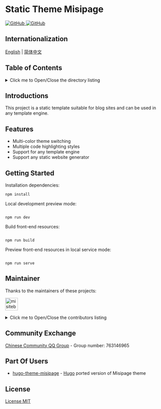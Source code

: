 # Static Theme Misipage

<!-- <p align="center">
  <img src="https://cdn.jsdelivr.net/gh/misitebao/standard-repository@main/logo.gif" height="300" />
</p> -->

<p align="left">
  <a href="https://github.com/misitebao/static-theme-misipage/blob/main/LICENSE">
    <img alt="GitHub" src="https://img.shields.io/github/license/misitebao/static-theme-misipage?style=flat-square"/>
  </a>
  <a href="https://github.com/misitebao/standard-repository">
    <img alt="GitHub" src="https://img.shields.io/badge/Readme--Style-standard--repository-brightgreen?style=flat-square&color=f83500"/>
  </a>
</p>

<span id="nav-1"></span>

## Internationalization

[English](README.md) | [简体中文](README.zh-Hans.md)

<span id="nav-2"></span>

## Table of Contents

<details>
  <summary>Click me to Open/Close the directory listing</summary>

- [Internationalization](#nav-1)
- [Table of Contents](#nav-2)
- [Introductions](#nav-3)
  - [Official Website](#nav-3-1)
  - [Background](#nav-3-2)
- [Graphic Demo](#nav-4)
- [Features](#nav-5)
- [Architecture](#nav-6)
- [Getting Started](#nav-7)
- [Maintainer](#nav-8)
- [Contributors](#nav-9)
- [Community Exchange](#nav-10)
- [Part Of Users](#nav-11)
- [Release History](CHANGE.md)
- [Donators](#nav-12)
- [Sponsors](#nav-13)
- [Special Thanks](#nav-14)
- [License](#nav-15)

</details>

<span id="nav-3"></span>

## Introductions

This project is a static template suitable for blog sites and can be used in any template engine.

<span id="nav-3-1"></span>

<!-- ### Official Website -->

<!-- Fill in the official website address of your project here, including homepage, documentation, etc. -->

<span id="nav-3-2"></span>

<!-- ### Background -->

<!-- Fill in the project creation background here -->

<span id="nav-4"></span>

<!-- ## Graphic Demo -->

<!-- Place the demo of your project here, which can be a specific visit address, picture screenshot, Gif or video, etc. -->

<span id="nav-5"></span>

## Features

<!-- Fill in the features of your project here, usually a list. -->

- Multi-color theme switching
- Multiple code highlighting styles
- Support for any template engine
- Support any static website generator

<span id="nav-6"></span>

<!-- ## Architecture -->

<!-- Fill in your project architecture diagram or description here, and you can place the project directory description -->

<span id="nav-7"></span>

## Getting Started

Installation dependencies:

```shell
npm install
```

Local development preview mode:

```shell

npm run dev
```

Build front-end resources:

```shell

npm run build
```

Preview front-end resources in local service mode:

```shell

npm run serve
```

<!-- Write the detailed instructions for the project here, and tell users how to use your project. -->

<span id="nav-8"></span>

## Maintainer

<!-- Fill in the relevant information of the project author here -->

Thanks to the maintainers of these projects:

<a href="https://github.com/misitebao"><img src="https://github.com/misitebao.png" width="40" height="40" alt="misitebao" title="misitebao"/></a>

<details>
  <summary>Click me to Open/Close the contributors listing</summary>

- [Misitebao](https://github.com/misitebao) - Project author, full stack engineer.

</details>

<span id="nav-9"></span>

<!-- ## Contributors -->

<!-- Fill in the list of contributors to the project here, usually a list, of course, you can also use pictures instead. -->

<span id="nav-10"></span>

## Community Exchange

<!-- Fill in the online and offline communication address of the project here, which can be an instant messaging group, a community, or a discussion group, etc. -->

<a target="_blank" href="https://qm.qq.com/cgi-bin/qm/qr?k=dBpHFuSL9wRZ7KSk84iRi780ScsOehhB&jump_from=webapi">Chinese Community QQ Group</a> - Group number: 763146965

<span id="nav-11"></span>

## Part Of Users

<!-- Fill in the user list of the project here, and tell visitors which users are using your project. -->

- [hugo-theme-misipage](https://github.com/misitebao/hugo-theme-misipage) - [Hugo](https://github.com/gohugoio/hugo) ported version of Misipage theme

<span id="nav-12"></span>

<!-- ## Donators -->

<!-- Fill in the list of donors here -->

<span id="nav-13"></span>

<!-- ## Sponsors -->

<!-- Fill in the list of sponsors here -->

<span id="nav-14"></span>

<!-- ## Special Thanks -->

<!-- Fill in the list of special thanks here, which can be anything or a person. -->

<span id="nav-15"></span>

## License

[License MIT](LICENSE)

